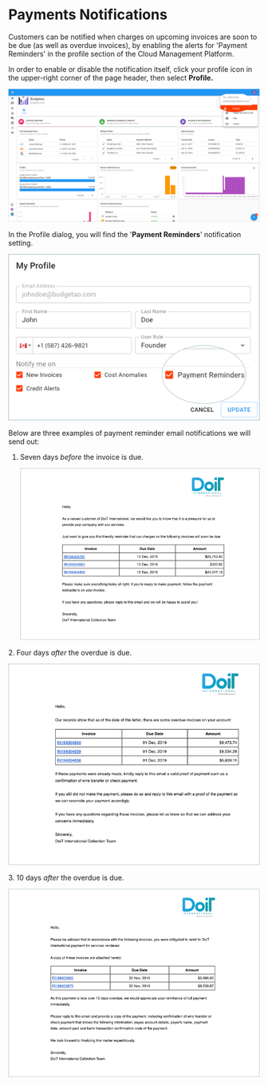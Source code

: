 # Payments Notifications

Customers can be notified when charges on upcoming invoices are soon to be due (as well as overdue invoices), by enabling the alerts for 'Payment Reminders' in the profile section of the Cloud Management Platform.

In order to enable or disable the notification itself, click your profile icon in the upper-right corner of the page header, then select **Profile.**

![A screenshot showing the location of the _Profile_ option](<../.gitbook/assets/profile-1- (2) (3) (3) (1) (1).png>)

In the Profile dialog, you will find the '**Payment Reminders**' notification setting.

![A screenshot showing the location of the _Payment Reminders_ checkbox](../.gitbook/assets/payment-reminders-notification.png)

Below are three examples of payment reminder email notifications we will send out:

1. Seven days _before_ the invoice is due.

   ![A screenshot of an invoice notification email](../.gitbook/assets/7-days-before-overdue-invoice.png)

2\. Four days _after_ the overdue is due.

   ![A screenshot of an invoice notification email](../.gitbook/assets/4-days-after-invoice-is-overdue.png)

3\. 10 days _after_ the overdue is due.

![A screenshot of an invoice notification email](../.gitbook/assets/10-days-after-invoice-is-overdue.png)

